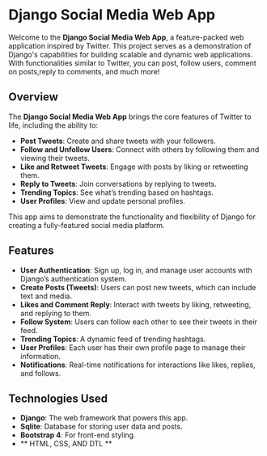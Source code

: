 # Django Social Media Web App 

Welcome to the **Django Social Media Web App**, a feature-packed web application inspired by Twitter. This project serves as a demonstration of Django's capabilities for building scalable and dynamic web applications. With functionalities similar to Twitter, you can post, follow users, comment on posts,reply to comments, and much more!


## Overview

The **Django Social Media Web App** brings the core features of Twitter to life, including the ability to:

- **Post Tweets**: Create and share tweets with your followers.
- **Follow and Unfollow Users**: Connect with others by following them and viewing their tweets.
- **Like and Retweet Tweets**: Engage with posts by liking or retweeting them.
- **Reply to Tweets**: Join conversations by replying to tweets.
- **Trending Topics**: See what’s trending based on hashtags.
- **User Profiles**: View and update personal profiles.

This app aims to demonstrate the functionality and flexibility of Django for creating a fully-featured social media platform.

## Features

- **User Authentication**: Sign up, log in, and manage user accounts with Django’s authentication system.
- **Create Posts (Tweets)**: Users can post new tweets, which can include text and media.
- **Likes and Comment Reply**: Interact with tweets by liking, retweeting, and replying to them.
- **Follow System**: Users can follow each other to see their tweets in their feed.
- **Trending Topics**: A dynamic feed of trending hashtags.
- **User Profiles**: Each user has their own profile page to manage their information.
- **Notifications**: Real-time notifications for interactions like likes, replies, and follows.

## Technologies Used

- **Django**: The web framework that powers this app.
- **Sqlite**: Database for storing user data and posts.
- **Bootstrap 4**: For front-end styling.
- ** HTML, CSS, AND DTL **
